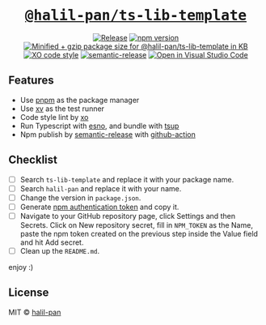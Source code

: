 <h1 align='center'>
  <a href='https://github.com/halil-pan/ts-lib-template'>
    <samp>@halil-pan/ts-lib-template</samp>
  </a>
</h1>

<p align='center'>
  <a href='https://github.com/halil-pan/ts-lib-template/actions/workflows/release.yml'><image src='https://github.com/halil-pan/ts-lib-template/actions/workflows/release.yml/badge.svg?branch=main' alt='Release'/></a>
  <a href='https://npm.im/@halil-pan/ts-lib-template'><image src='https://badgen.net/npm/v/@halil-pan/ts-lib-template' alt='npm version'/></a>
  <a href="https://bundlephobia.com/result?p=@halil-pan/ts-lib-template"><img src="https://badgen.net/bundlephobia/minzip/@halil-pan/ts-lib-template" alt="Minified + gzip package size for @halil-pan/ts-lib-template in KB"></a>
  <a href='https://github.com/xojs/xo'><image src='https://img.shields.io/badge/code_style-XO-5ed9c7.svg' alt='XO code style'/></a>
  <a href='https://github.com/semantic-release/semantic-release'><image src='https://img.shields.io/badge/semantic-release-e10079.svg?logo=semantic-release' alt='semantic-release'/></a>
  <a href='https://open.vscode.dev/halil-pan/ts-lib-template'><image src='https://open.vscode.dev/badges/open-in-vscode.svg' alt='Open in Visual Studio Code'/></a>
</p>

## Features

- Use [pnpm](https://pnpm.js.org/) as the package manager
- Use [xv](https://github.com/typicode/xv) as the test runner
- Code style lint by [xo](https://github.com/xojs/xo)
- Run Typescript with [esno](https://github.com/antfu/esno), and bundle with [tsup](https://github.com/egoist/tsup)
- Npm publish by [semantic-release](https://npm.im/semantic-release) with [github-action](https://docs.github.com/en/actions)

## Checklist

- [ ] Search `ts-lib-template` and replace it with your package name.
- [ ] Search `halil-pan` and replace it with your name.
- [ ] Change the version in `package.json`.
- [ ] Generate [npm authentication token](https://docs.npmjs.com/creating-and-viewing-access-tokens) and copy it.
- [ ] Navigate to your GitHub repository page, click Settings and then Secrets. Click on New repository secret, fill in `NPM_TOKEN` as the Name, paste the npm token created on the previous step inside the Value field and hit Add secret.
- [ ] Clean up the `README.md`.

enjoy :)

## License

MIT &copy; [halil-pan](https://github.com/halil-pan)
